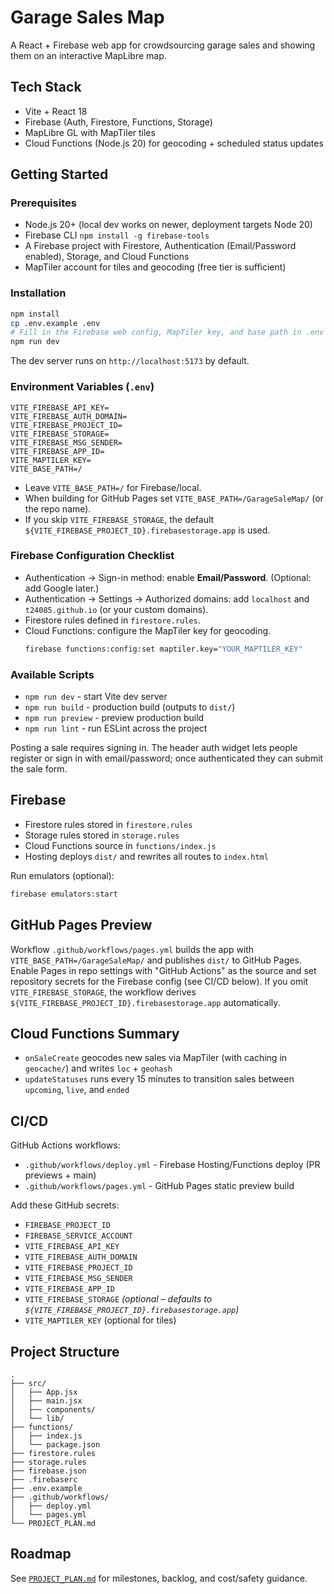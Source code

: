 # Garage Sales Map

A React + Firebase web app for crowdsourcing garage sales and showing them on an interactive MapLibre map.

## Tech Stack
- Vite + React 18
- Firebase (Auth, Firestore, Functions, Storage)
- MapLibre GL with MapTiler tiles
- Cloud Functions (Node.js 20) for geocoding + scheduled status updates

## Getting Started

### Prerequisites
- Node.js 20+ (local dev works on newer, deployment targets Node 20)
- Firebase CLI `npm install -g firebase-tools`
- A Firebase project with Firestore, Authentication (Email/Password enabled), Storage, and Cloud Functions
- MapTiler account for tiles and geocoding (free tier is sufficient)

### Installation
```bash
npm install
cp .env.example .env
# Fill in the Firebase web config, MapTiler key, and base path in .env
npm run dev
```
The dev server runs on `http://localhost:5173` by default.

### Environment Variables (`.env`)
```
VITE_FIREBASE_API_KEY=
VITE_FIREBASE_AUTH_DOMAIN=
VITE_FIREBASE_PROJECT_ID=
VITE_FIREBASE_STORAGE=
VITE_FIREBASE_MSG_SENDER=
VITE_FIREBASE_APP_ID=
VITE_MAPTILER_KEY=
VITE_BASE_PATH=/
```
- Leave `VITE_BASE_PATH=/` for Firebase/local.
- When building for GitHub Pages set `VITE_BASE_PATH=/GarageSaleMap/` (or the repo name).
- If you skip `VITE_FIREBASE_STORAGE`, the default `${VITE_FIREBASE_PROJECT_ID}.firebasestorage.app` is used.

### Firebase Configuration Checklist
- Authentication → Sign-in method: enable **Email/Password**. (Optional: add Google later.)
- Authentication → Settings → Authorized domains: add `localhost` and `t24085.github.io` (or your custom domains).
- Firestore rules defined in `firestore.rules`.
- Cloud Functions: configure the MapTiler key for geocoding.
  ```bash
  firebase functions:config:set maptiler.key="YOUR_MAPTILER_KEY"
  ```

### Available Scripts
- `npm run dev` - start Vite dev server
- `npm run build` - production build (outputs to `dist/`)
- `npm run preview` - preview production build
- `npm run lint` - run ESLint across the project

Posting a sale requires signing in. The header auth widget lets people register or sign in with email/password; once authenticated they can submit the sale form.

## Firebase
- Firestore rules stored in `firestore.rules`
- Storage rules stored in `storage.rules`
- Cloud Functions source in `functions/index.js`
- Hosting deploys `dist/` and rewrites all routes to `index.html`

Run emulators (optional):
```bash
firebase emulators:start
```

## GitHub Pages Preview
Workflow `.github/workflows/pages.yml` builds the app with `VITE_BASE_PATH=/GarageSaleMap/` and publishes `dist/` to GitHub Pages. Enable Pages in repo settings with "GitHub Actions" as the source and set repository secrets for the Firebase config (see CI/CD below). If you omit `VITE_FIREBASE_STORAGE`, the workflow derives `${VITE_FIREBASE_PROJECT_ID}.firebasestorage.app` automatically.

## Cloud Functions Summary
- `onSaleCreate` geocodes new sales via MapTiler (with caching in `geocache/`) and writes `loc` + `geohash`
- `updateStatuses` runs every 15 minutes to transition sales between `upcoming`, `live`, and `ended`

## CI/CD
GitHub Actions workflows:
- `.github/workflows/deploy.yml` - Firebase Hosting/Functions deploy (PR previews + main)
- `.github/workflows/pages.yml` - GitHub Pages static preview build

Add these GitHub secrets:
- `FIREBASE_PROJECT_ID`
- `FIREBASE_SERVICE_ACCOUNT`
- `VITE_FIREBASE_API_KEY`
- `VITE_FIREBASE_AUTH_DOMAIN`
- `VITE_FIREBASE_PROJECT_ID`
- `VITE_FIREBASE_MSG_SENDER`
- `VITE_FIREBASE_APP_ID`
- `VITE_FIREBASE_STORAGE` *(optional – defaults to `${VITE_FIREBASE_PROJECT_ID}.firebasestorage.app`)*
- `VITE_MAPTILER_KEY` (optional for tiles)

## Project Structure
```
.
├── src/
│   ├── App.jsx
│   ├── main.jsx
│   ├── components/
│   └── lib/
├── functions/
│   ├── index.js
│   └── package.json
├── firestore.rules
├── storage.rules
├── firebase.json
├── .firebaserc
├── .env.example
├── .github/workflows/
│   ├── deploy.yml
│   └── pages.yml
└── PROJECT_PLAN.md
```

## Roadmap
See [`PROJECT_PLAN.md`](PROJECT_PLAN.md) for milestones, backlog, and cost/safety guidance.